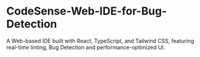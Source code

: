 # CodeSense-Web-IDE-for-Bug-Detection
A Web-based IDE built with React, TypeScript, and Tailwind CSS, featuring real-time linting, Bug Detection and performance-optimized UI.
